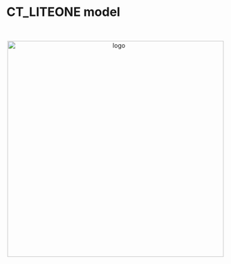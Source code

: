 # CT_LITEONE model
<br>
<p align="center">
  <img width="500" src="/../../../../github/.github/blob/main/images/logo/wirelessCrafters_logo.png" alt="logo" />
</p>
<br>